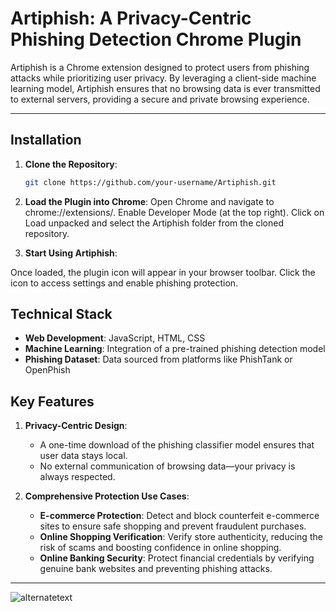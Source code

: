 # Artiphish: A Privacy-Centric Phishing Detection Chrome Plugin  

Artiphish is a Chrome extension designed to protect users from phishing attacks while prioritizing user privacy. By leveraging a client-side machine learning model, Artiphish ensures that no browsing data is ever transmitted to external servers, providing a secure and private browsing experience.  

---


## Installation  

1. **Clone the Repository**:  
   ```bash  
   git clone https://github.com/your-username/Artiphish.git  

2. **Load the Plugin into Chrome**:
Open Chrome and navigate to chrome://extensions/.
Enable Developer Mode (at the top right).
Click on Load unpacked and select the Artiphish folder from the cloned repository.

3. **Start Using Artiphish**:

Once loaded, the plugin icon will appear in your browser toolbar.
Click the icon to access settings and enable phishing protection.



## Technical Stack
 - **Web Development**:
 JavaScript, HTML, CSS
 - **Machine Learning**: 
 Integration of a pre-trained phishing detection model
 - **Phishing Dataset**:
 Data sourced from platforms like PhishTank or OpenPhish


## Key Features  

1. **Privacy-Centric Design**:  
   - A one-time download of the phishing classifier model ensures that user data stays local.  
   - No external communication of browsing data—your privacy is always respected.  


2. **Comprehensive Protection Use Cases**:  
   - **E-commerce Protection**: Detect and block counterfeit e-commerce sites to ensure safe shopping and prevent fraudulent purchases.  
   - **Online Shopping Verification**: Verify store authenticity, reducing the risk of scams and boosting confidence in online shopping.  
   - **Online Banking Security**: Protect financial credentials by verifying genuine bank websites and preventing phishing attacks.  

---

<img src="https://github.com/vidyasagar1793/Artiphish/blob/main/frontend/image.jpg" alt="alternatetext">
